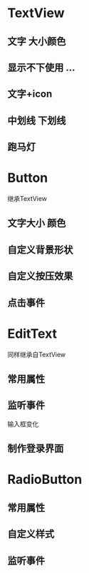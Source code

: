 # TextView

## 文字 大小颜色

## 显示不下使用 ...

## 文字+icon

## 中划线 下划线

## 跑马灯

# Button
继承TextView

## 文字大小 颜色

## 自定义背景形状

## 自定义按压效果

## 点击事件

# EditText
同样继承自TextView

## 常用属性

## 监听事件
输入框变化
## 制作登录界面

# RadioButton

## 常用属性

## 自定义样式

## 监听事件

